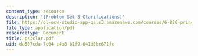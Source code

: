 ```yaml
---
content_type: resource
description: '[Problem Set 3 Clarifications]'
file: https://ol-ocw-studio-app-qa.s3.amazonaws.com/courses/6-826-principles-of-computer-systems-spring-2002/da507cda7c04e4b8b1f9641d0bc671fc_ps3clar.pdf
file_type: application/pdf
resourcetype: Document
title: ps3clar.pdf
uid: da507cda-7c04-e4b8-b1f9-641d0bc671fc
---
```

